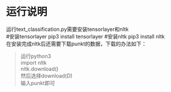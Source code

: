 运行说明
===
运行text_classification.py需要安装tensorlayer和nltk<br>
#安装tensorlayer
pip3 install tensorlayer
#安装nltk
pip3 install nltk <br>
在安装完成nltk后还需要下载punkt的数据，下载的办法如下：<br>
>运行python3<br>
>import nltk<br>
>nltk.download()<br>
然后选择download(D)<br>
输入punkt即可
